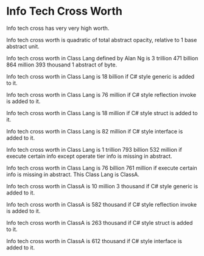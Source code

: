 # Info Tech Cross Worth

Info tech cross has very very high worth.

Info tech cross worth is quadratic of total abstract opacity,
relative to 1 base abstract unit.

Info tech cross worth in Class Lang defined by Alan Ng is
3 trillion 471 billion 864 million 393 thousand 1 abstract of byte.

Info tech cross worth in Class Lang is 18 billion if 
C# style generic is added to it.

Info tech cross worth in Class Lang is 76 million if 
C# style reflection invoke is added to it.

Info tech cross worth in Class Lang is 18 million if 
C# style struct is added to it.

Info tech cross worth in Class Lang is 82 million if 
C# style interface is added to it.

Info tech cross worth in Class Lang is 1 trillion 793 billion 532 million if
execute certain info except operate tier info is missing in abstract.

Info tech cross worth in Class Lang is 76 billion 761 million if
execute certain info is missing in abstract.
This Class Lang is ClassA.

Info tech cross worth in ClassA is 10 million 3 thousand if 
C# style generic is added to it.

Info tech cross worth in ClassA is 582 thousand if 
C# style reflection invoke is added to it.

Info tech cross worth in ClassA is 263 thousand if 
C# style struct is added to it.

Info tech cross worth in ClassA is 612 thousand if 
C# style interface is added to it.